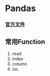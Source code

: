 # Pandas
### [官方文件](https://pandas.pydata.org/docs/)

## 常用Function
1. read
2. index
3. column
4. loc
<!--stackedit_data:
eyJoaXN0b3J5IjpbLTEzODAxMDAxNl19
-->